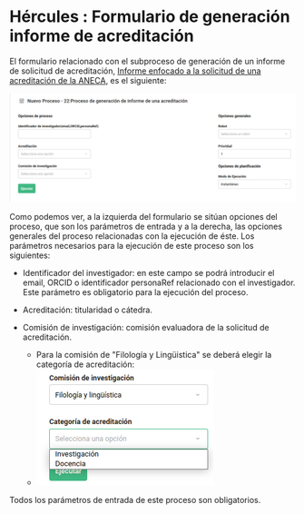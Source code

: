 # Hércules : Formulario de generación informe de acreditación



El formulario relacionado con el subproceso de generación de un informe de solicitud de acreditación, [Informe enfocado a la solicitud de una acreditación de la ANECA](/hercules/rpa/modulo-de-automatizacion-y-gestion/analisis-y-procesos/proceso-2-sexenios-y-acreditaciones/generacion-de-informe-de-autoevaluacion/informe-enfocado-a-la-solicitud-de-una-acreditacion-de-la-aneca/index.md "/hercules/rpa/modulo-de-automatizacion-y-gestion/analisis-y-procesos/proceso-2-sexenios-y-acreditaciones/generacion-de-informe-de-autoevaluacion/informe-enfocado-a-la-solicitud-de-una-acreditacion-de-la-aneca/index.md"), es el siguiente:

![](/attachments/613417077/613417078.png)

Como podemos ver, a la izquierda del formulario se sitúan opciones del proceso, que son los parámetros de entrada y a la derecha, las opciones generales del proceso relacionadas con la ejecución de éste. Los parámetros necesarios para la ejecución de este proceso son los siguientes:

* Identificador del investigador: en este campo se podrá introducir el email, ORCID o identificador personaRef relacionado con el investigador. Este parámetro es obligatorio para la ejecución del proceso.
* Acreditación: titularidad o cátedra.
* Comisión de investigación: comisión evaluadora de la solicitud de acreditación.  

	+ Para la comisión de "Filología y Lingüistica" se deberá elegir la categoría de acreditación:
	+ ![](/attachments/613417077/613417079.png)

Todos los parámetros de entrada de este proceso son obligatorios.




